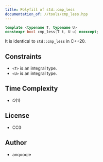 ```yaml
---
title: Polyfill of std::cmp_less
documentation_of: //tools/cmp_less.hpp
---
```


```cpp
template <typename T, typename U>
constexpr bool cmp_less(T t, U u) noexcept;
```

It is identical to `std::cmp_less` in C++20.

## Constraints
- `<T>` is an integral type.
- `<U>` is an integral type.

## Time Complexity
- $O(1)$

## License
- CC0

## Author
- anqooqie
